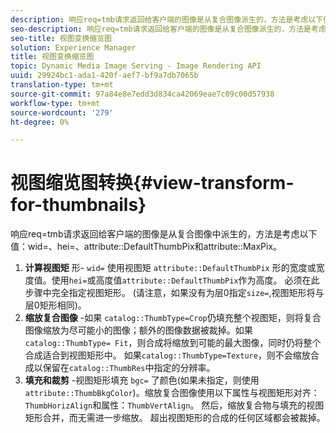 ```yaml
---
description: 响应req=tmb请求返回给客户端的图像是从复合图像派生的，方法是考虑以下值wid=、hei=、属性DefaultThumbPix和属性MaxPix。
seo-description: 响应req=tmb请求返回给客户端的图像是从复合图像派生的，方法是考虑以下值wid=、hei=、属性DefaultThumbPix和属性MaxPix。
seo-title: 视图变换缩览图
solution: Experience Manager
title: 视图变换缩览图
topic: Dynamic Media Image Serving - Image Rendering API
uuid: 29924bc1-ada1-420f-aef7-bf9a7db7065b
translation-type: tm+mt
source-git-commit: 97a84e8e7edd3d834ca42069eae7c09c00d57938
workflow-type: tm+mt
source-wordcount: '279'
ht-degree: 0%

---
```



# 视图缩览图转换{#view-transform-for-thumbnails}

响应req=tmb请求返回给客户端的图像是从复合图像中派生的，方法是考虑以下值：wid=、hei=、attribute::DefaultThumbPix和attribute::MaxPix。

1. **计算视图矩** 形- `wid=` 使用视图矩 `attribute::DefaultThumbPix` 形的宽度或宽度值。使用`hei=`或高度值`attribute::DefaultThumbPix`作为高度。 必须在此步骤中完全指定视图矩形。 (请注意，如果没有为层0指定`size=`,视图矩形将与层0矩形相同)。
1. **缩放复合图像** -如果 `catalog::ThumbType=Crop`仍填充整个视图矩，则将复合图像缩放为尽可能小的图像；额外的图像数据被裁掉。如果`catalog::ThumbType= Fit`，则合成将缩放到可能的最大图像，同时仍将整个合成适合到视图矩形中。 如果`catalog::ThumbType=Texture`，则不会缩放合成以保留在`catalog::ThumbRes`中指定的分辨率。
1. **填充和裁剪** -视图矩形填充 `bgc=` 了颜色(如果未指定，则使用 `attribute::ThumbBkgColor`)。缩放复合图像使用以下属性与视图矩形对齐：`ThumbHorizAlign`和属性：`ThumbVertAlign`。 然后，缩放复合物与填充的视图矩形合并，而无需进一步缩放。 超出视图矩形的合成的任何区域都会被裁掉。

